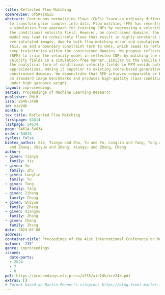 ```yaml
---
title: Reflected Flow Matching
openreview: Sf5KYznS2G
abstract: Continuous normalizing flows (CNFs) learn an ordinary differential equation
  to transform prior samples into data. Flow matching (FM) has recently emerged as
  a simulation-free approach for training CNFs by regressing a velocity model towards
  the conditional velocity field. However, on constrained domains, the learned velocity
  model may lead to undesirable flows that result in highly unnatural samples, e.g.,
  oversaturated images, due to both flow matching error and simulation error. To address
  this, we add a boundary constraint term to CNFs, which leads to reflected CNFs that
  keep trajectories within the constrained domains. We propose reflected flow matching
  (RFM) to train the velocity model in reflected CNFs by matching the conditional
  velocity fields in a simulation-free manner, similar to the vanilla FM. Moreover,
  the analytical form of conditional velocity fields in RFM avoids potentially biased
  approximations, making it superior to existing score-based generative models on
  constrained domains. We demonstrate that RFM achieves comparable or better results
  on standard image benchmarks and produces high-quality class-conditioned samples
  under high guidance weight.
layout: inproceedings
series: Proceedings of Machine Learning Research
publisher: PMLR
issn: 2640-3498
id: xie24k
month: 0
tex_title: Reflected Flow Matching
firstpage: 54614
lastpage: 54634
page: 54614-54634
order: 54614
cycles: false
bibtex_author: Xie, Tianyu and Zhu, Yu and Yu, Longlin and Yang, Tong and Cheng, Ziheng
  and Zhang, Shiyue and Zhang, Xiangyu and Zhang, Cheng
author:
- given: Tianyu
  family: Xie
- given: Yu
  family: Zhu
- given: Longlin
  family: Yu
- given: Tong
  family: Yang
- given: Ziheng
  family: Cheng
- given: Shiyue
  family: Zhang
- given: Xiangyu
  family: Zhang
- given: Cheng
  family: Zhang
date: 2024-07-08
address:
container-title: Proceedings of the 41st International Conference on Machine Learning
volume: '235'
genre: inproceedings
issued:
  date-parts:
  - 2024
  - 7
  - 8
pdf: https://proceedings.mlr.press/v235/xie24k/xie24k.pdf
extras: []
# Format based on Martin Fenner's citeproc: https://blog.front-matter.io/posts/citeproc-yaml-for-bibliographies/
---
```

